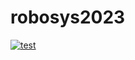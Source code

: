 # robosys2023
[![test](https://github.com/shimotoriharuki/robosys2023/actions/workflows/test.yml/badge.svg)](https://github.com/shimotoriharuki/robosys2023/actions/workflows/test.yml)
